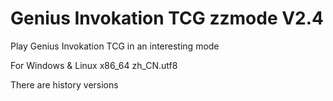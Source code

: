 # Genius Invokation TCG zzmode V2.4

Play Genius Invokation TCG in an interesting mode

For Windows & Linux x86_64 zh_CN.utf8

There are history versions
